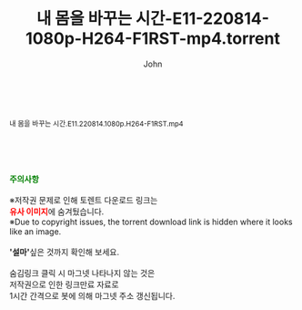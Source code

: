 ﻿---
layout: post
title:  "내 몸을 바꾸는 시간-E11-220814-1080p-H264-F1RST-mp4.torrent"
author: John
categories: [ 방송/음악 ]
tags: [  ]
image:  
description: "내 몸을 바꾸는 시간-E11-220814-1080p-H264-F1RST-mp4 torrent 정보 공유"
toc: true
toc_sticky: true
---

<br>
<div class="view-img">
<a class="view_image" href="http://torrentmobile61.com/bbs/view_image.php?fn=%2Fdata%2Ffile%2Fmusic%2F3735183265_i2RY9xIn_eb69f0da1fe47062fc82aa44ad33d0ae5f3f8e08.jpg" target="_blank"><img alt="" class="img-tag" content="http://torrentmobile61.com/data/file/music/3735183265_i2RY9xIn_eb69f0da1fe47062fc82aa44ad33d0ae5f3f8e08.jpg" itemprop="image" src="http://torrentmobile61.com/data/file/music/thumb-3735183265_i2RY9xIn_eb69f0da1fe47062fc82aa44ad33d0ae5f3f8e08_835x2212.jpg"/></a></div><div class="view-content" itemprop="description">
<p><span style="font-size:12px;">내 몸을 바꾸는 시간.E11.220814.1080p.H264-F1RST.mp4</span> </p> </div>
    
<br><br><br>
<p data-ke-size="size16"><b><span style="color: green;">주의사항</span></b><br /><br />※저작권 문제로 인해 토렌트 다운로드 링크는<br /><b><span style="color: red;">유사 이미지</span></b>에 숨겨뒀습니다.<br />※Due to copyright issues, the torrent download link is hidden where it looks like an image.<br /><br /><b>'설마'</b>싶은 것까지 확인해 보세요.<br /><br />숨김링크 클릭 시 마그넷 나타나지 않는 것은<br />저작권으로 인한 링크만료 자료로<br />1시간 간격으로 봇에 의해 마그넷 주소 갱신됩니다.</p>
